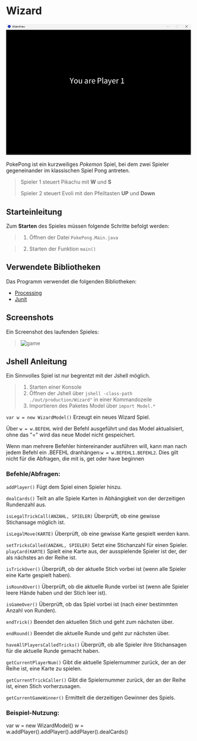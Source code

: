 # Wizard

![](Screenshots/Startscreen.png)

PokePong ist ein kurzweiliges *Pokemon* Spiel, bei dem zwei Spieler gegeneinander im klassischen Spiel Pong antreten.<p>
>Spieler 1 steuert Pikachu mit **W** und **S** <p>
>Spieler 2 steuert Evoli mit den Pfeiltasten **UP** und **Down**

## Starteinleitung

Zum **Starten** des Spieles müssen folgende Schritte befolgt werden:
>1. Öffnen der Datei `PokePong.Main.java`

>2. Starten der Funktion `main()`

## Verwendete Bibliotheken
Das Programm verwendet die folgenden Bibliotheken:
- [Processing](http://www.processing.org)
- <a href="https://junit.org"> Junit</a>

## Screenshots
Ein Screenshot des laufenden Spieles:
>![game](Screenshots/game.png)

## Jshell Anleitung
Ein Sinnvolles Spiel ist nur begrentzt mit der Jshell möglich.
>1. Starten einer Konsole
>2. Öffnen der Jshell über `jshell -class-path ./out/production/Wizard"` in einer Kommandozeile
>3. Importieren des Paketes Model über `import Model.*`

`var w = new WizardModel()` Erzeugt ein neues Wizard Spiel.<p>
Über `w = w.BEFEHL` wird der Befehl ausgeführt und das Model aktualisiert, ohne das "=" wird das neue Model nicht gespeichert. <p>
Wenn man mehrere Befehler hintereinander ausführen will, kann man nach jedem Befehl ein .BEFEHL dranhängen:`w = w.BEFEHL1.BEFEHL2`. Dies gilt nicht für die Abfragen, die mit is, get oder have beginnen <p>

### Befehle/Abfragen:

`addPlayer()` Fügt dem Spiel einen Spieler hinzu.<p>
`dealCards()` Teilt an alle Spiele Karten in Abhängigkeit von der derzeitigen Rundenzahl aus.<p>
`isLegalTrickCall(ANZAHL, SPIELER)` Überprüft, ob eine gewisse Stichansage möglich ist.<p>
`isLegalMove(KARTE)` Überprüft, ob eine gewisse Karte gespielt werden kann.<p>
`setTricksCalled(ANZAHL, SPIELER)` Setzt eine Stichanzahl für einen Spieler.
`playCard(KARTE)` Spielt eine Karte aus, der ausspielende Spieler ist der, der als nächstes an der Reihe ist. <p>
`isTrickOver()` Überprüft, ob der aktuelle Stich vorbei ist (wenn alle Spieler eine Karte gespielt haben).<p>
`isRoundOver()` Überprüft, ob die aktuelle Runde vorbei ist (wenn alle Spieler leere Hände haben und der Stich leer ist).<p>
`isGameOver()` Überprüft, ob das Spiel vorbei ist (nach einer bestimmten Anzahl von Runden).<p>
`endTrick()` Beendet den aktuellen Stich und geht zum nächsten über.<p>
`endRound()` Beendet die aktuelle Runde und geht zur nächsten über.<p>
`haveAllPlayersCalledTricks()` Überprüft, ob alle Spieler ihre Stichansagen für die aktuelle Runde gemacht haben.<p>
`getCurrentPlayerNum()` Gibt die aktuelle Spielernummer zurück, der an der Reihe ist, eine Karte zu spielen.<p>
`getCurrentTrickCaller()` Gibt die Spielernummer zurück,  der an der Reihe ist, einen Stich vorherzusagen.<p>
`getCurrentGameWinner()` Ermittelt die derzeitigen Gewinner des Spiels.

### Beispiel-Nutzung:
var w = new WizardModel()
w = w.addPlayer().addPlayer().addPlayer().dealCards()



